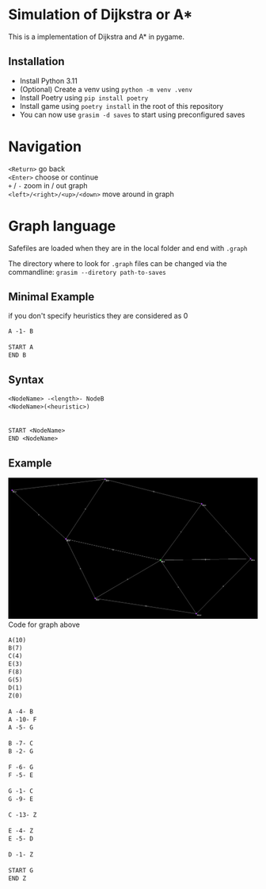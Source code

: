 # Simulation of Dijkstra or A*
This is a implementation of Dijkstra and A* in pygame.

## Installation
- Install Python 3.11
- (Optional) Create a venv using `python -m venv .venv`
- Install Poetry using `pip install poetry`
- Install game using `poetry install` in the root of this repository
- You can now use `grasim -d saves` to start using preconfigured saves

# Navigation
`<Return>` go back\
`<Enter>` choose or continue\
`+` / `-` zoom in / out graph\
`<left>/<right>/<up>/<down>` move around in graph


# Graph language
Safefiles are loaded when they are in the local folder and end with `.graph`

The directory where to look for `.graph` files can be changed via the commandline:
`grasim --diretory path-to-saves`

## Minimal Example
if you don't specify heuristics they are considered as 0
```
A -1- B

START A
END B
```
## Syntax
```
<NodeName> -<length>- NodeB
<NodeName>(<heuristic>)


START <NodeName>
END <NodeName>
```

## Example
![image of graph](saves/images/folien.png)
Code for graph above
```
A(10)
B(7)
C(4)
E(3)
F(8)
G(5)
D(1)
Z(0)

A -4- B
A -10- F
A -5- G

B -7- C
B -2- G

F -6- G
F -5- E

G -1- C
G -9- E

C -13- Z

E -4- Z
E -5- D

D -1- Z

START G
END Z
```
